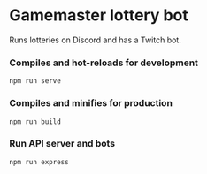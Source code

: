 # Gamemaster lottery bot

Runs lotteries on Discord and has a Twitch bot.

### Compiles and hot-reloads for development
```
npm run serve
```

### Compiles and minifies for production
```
npm run build
```

### Run API server and bots
```
npm run express
```


